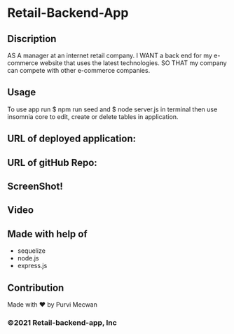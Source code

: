 # Retail-Backend-App

## Discription
AS A manager at an internet retail company. I WANT a back end for my e-commerce website that uses the latest technologies. SO THAT my company can compete with other e-commerce companies.

## Usage
To use app run $ npm run seed and $ node server.js in terminal then use insomnia core to edit, create or delete tables in application.

## URL of deployed application:


## URL of gitHub Repo:


## ScreenShot!

## Video


## Made with help of 
- sequelize
- node.js
- express.js

## Contribution
Made with ❤️  by Purvi Mecwan

### ©️2021 Retail-backend-app, Inc

